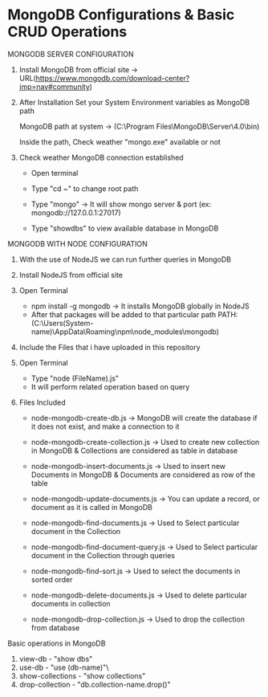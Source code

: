# MongoDB Configurations & Basic CRUD Operations 



MONGODB SERVER CONFIGURATION

1. Install MongoDB from official site 
-> URL(https://www.mongodb.com/download-center?jmp=nav#community)



2. After Installation Set your System Environment variables as MongoDB path
   
   MongoDB path at system -> (C:\Program Files\MongoDB\Server\4.0\bin)
   

   Inside the path, Check weather "mongo.exe" available or not
   
3. Check weather MongoDB connection established
   
   * Open terminal
   
   * Type "cd ~" to change root path
   
   * Type "mongo" -> It will show mongo server & port (ex: mongodb://127.0.0.1:27017)
   * Type "showdbs" to view available database in MongoDB




MONGODB WITH NODE CONFIGURATION

1. With the use of NodeJS we can run further queries in MongoDB

2. Install NodeJS from official site

3. Open Terminal
   * npm install -g mongodb -> It installs MongoDB globally in NodeJS
   * After that packages will be added to that particular path
     PATH: (C:\Users\(System-name)\AppData\Roaming\npm\node_modules\mongodb)
   
4. Include the Files that i have uploaded in this repository 

5. Open Terminal
   * Type "node (FileName).js"
   * It will perform related operation based on query 

6. Files Included
   * node-mongodb-create-db.js ->
     MongoDB will create the database if it does not exist, and make a connection to it

   * node-mongodb-create-collection.js ->
     Used to create new collection in MongoDB & Collections are considered as table in database

   * node-mongodb-insert-documents.js ->
     Used to insert new Documents in MongoDB & Documents are considered as row of the table

   * node-mongodb-update-documents.js ->
     You can update a record, or document as it is called in MongoDB

   * node-mongodb-find-documents.js ->
     Used to Select particular document in the Collection

   * node-mongodb-find-document-query.js ->
     Used to Select particular document in the Collection through queries

   * node-mongodb-find-sort.js ->
     Used to select the documents in sorted order

   * node-mongodb-delete-documents.js ->
     Used to delete particular documents in collection

   * node-mongodb-drop-collection.js ->
     Used to drop the collection from database



Basic operations in MongoDB
1. view-db - "show dbs"
2. use-db - "use (db-name)"\
3. show-collections - "show collections"
4. drop-collection - "db.collection-name.drop()"

